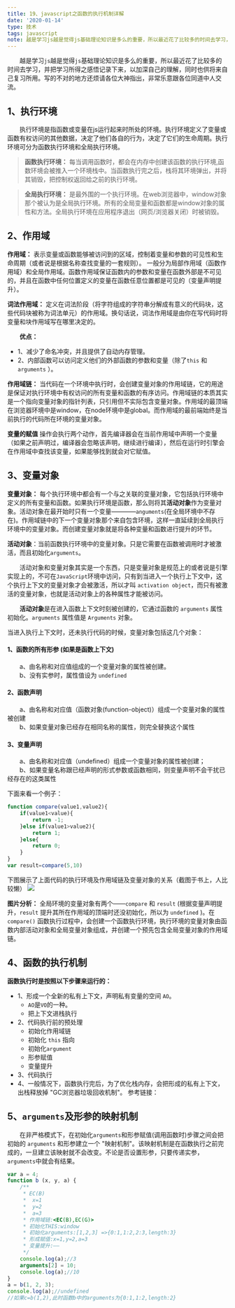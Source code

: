 ```yaml
---
title: 19、javascript之函数的执行机制详解
date: '2020-01-14'
type: 技术
tags: javascript
note: 越是学习js越是觉得js基础理论知识是多么的重要，所以最近花了比较多的时间去学习，并把学习所得之感悟记录下来，以加深自己的理解，同时也供将来自己复习所用。写的不对的地方还烦请各位大神指出，非常乐意跟各位同道中人交流。
---
```

&#8195;&#8195;越是学习`js`越是觉得`js`基础理论知识是多么的重要，所以最近花了比较多的时间去学习，并把学习所得之感悟记录下来，以加深自己的理解，同时也供将来自己复习所用。写的不对的地方还烦请各位大神指出，非常乐意跟各位同道中人交流。

## 1、执行环境
&#8195;&#8195;执行环境是指函数或变量在js运行起来时所处的环境。执行环境定义了变量或函数有权访问的其他数据，决定了他们各自的行为，决定了它们的生命周期。执行环境可分为函数执行环境和全局执行环境。

> **函数执行环境：** 每当调用函数时，都会在内存中创建该函数的执行环境,函数环境会被推入一个环境栈中。当函数执行完之后，栈将其环境弹出，并将其销毁，把控制权返回给之前的执行环境。 

> **全局执行环境：** 是最外围的一个执行环境。在web浏览器中，window对象那个被认为是全局执行环境。所有的全局变量和函数都是window对象的属性和方法。全局执行环境在应用程序退出（网页/浏览器关闭）时被销毁。

## 2、作用域

**作用域：** 表示变量或函数能够被访问到的区域，控制着变量和参数的可见性和生命周期（或者说是根据名称查找变量的一套规则）。  一般分为局部作用域（函数作用域）和全局作用域。函数作用域保证函数内的参数和变量在函数外部是不可见的，并且在函数中任何位置定义的变量在函数任意位置都是可见的（变量声明提升）。    

**词法作用域：** 定义在词法阶段（将字符组成的字符串分解成有意义的代码块，这些代码块被称为词法单元）的作用域。换句话说，词法作用域是由你在写代码时将变量和块作用域写在哪里决定的。

&#8195;&#8195;**优点：**  
+ 1、减少了命名冲突，并且提供了自动内存管理。     
+ 2、内部函数可以访问定义他们的外部函数的参数和变量（除了`this` 和 `arguments` ）。  

**作用域链：** 当代码在一个环境中执行时，会创建变量对象的作用域链，它的用途是保证对执行环境中有权访问的所有变量和函数的有序访问。作用域链的本质其实是一个指向变量对象的指针列表，只引用但不实际包含变量对象。作用域的最顶端在浏览器环境中是window，在node环境中是global。而作用域的最前端始终是当前执行的代码所在环境的变量对象。

**变量的赋值** 操作会执行两个动作，首先编译器会在当前作用域中声明一个变量（如果之前声明过，编译器会忽略该声明，继续进行编译），然后在运行时引擎会在作用域中查找该变量，如果能够找到就会对它赋值。

## 3、变量对象

**变量对象：** 每个执行环境中都会有一个与之关联的变量对象，它包括执行环境中定义的所有变量和函数。如果执行环境是函数，那么则将其**活动对象**作为变量对象。活动对象在最开始时只有一个变量————`anguments`(在全局环境中不存在)。作用域链中的下一个变量对象那个来自包含环境，这样一直延续到全局执行环境中的变量对象。而创建变量对象就是将各种变量和函数进行提升的环节。    

**活动对象**：当前函数执行环境中的变量对象。只是它需要在函数被调用时才被激活，而且初始化`arguments`。 

&#8195;&#8195;活动对象和变量对象其实是一个东西，只是变量对象是规范上的或者说是引擎实现上的，不可在`JavaScript`环境中访问，只有到当进入一个执行上下文中，这个执行上下文的变量对象才会被激活，所以才叫 `activation object`，而只有被激活的变量对象，也就是活动对象上的各种属性才能被访问。 

&#8195;&#8195;**活动对象**是在进入函数上下文时刻被创建的，它通过函数的 `arguments` 属性初始化。`arguments` 属性值是 `Arguments` 对象。  

当进入执行上下文时，还未执行代码的时候，变量对象包括这几个对象：
#### **1、函数的所有形参 (如果是函数上下文)**

&#8195;&#8195;a、由名称和对应值组成的一个变量对象的属性被创建。     
&#8195;&#8195;b、没有实参时，属性值设为 `undefined`
#### **2、函数声明**

&#8195;&#8195;a、由名称和对应值（函数对象(function-object)）组成一个变量对象的属性被创建    
&#8195;&#8195;b、如果变量对象已经存在相同名称的属性，则完全替换这个属性
#### **3、变量声明**

&#8195;&#8195;a、由名称和对应值（undefined）组成一个变量对象的属性被创建；  
&#8195;&#8195;b、如果变量名称跟已经声明的形式参数或函数相同，则变量声明不会干扰已经存在的这类属性

下面来看一个例子：

```javascript          
function compare(value1,value2){
    if(value1<value){
        return -1;
    }else if(value1>value2){
        return 1;
    }else{
        return 0;
    }
}
var result=compare(5,10)
```

下图展示了上面代码的执行环境及作用域链及变量对象的关系（截图于书上，人比较懒）
![](https://user-gold-cdn.xitu.io/2019/4/10/16a07b01f8c55341?w=1044&h=425&f=png&s=64730)

**图片分析：** 全局环境的变量对象有两个——`compare` 和 `result` (根据变量声明提升，`result` 提升其所在作用域的顶端时还没初始化，所以为 `undefined` )。在`compare()` 函数执行过程中，会创建一个函数执行环境，执行环境的变量对象由函数内部活动对象和全局变量对象组成，并创建一个预先包含全局变量对象的作用域链。
## 4、函数的执行机制
**函数执行时是按照以下步骤来运行的：**
+ 1、形成一个全新的私有上下文，声明私有变量的空间 `AO`。
    + `AO`是`VO`的一种。
    + 把上下文进栈执行
+ 2、代码执行前的预处理
    + 初始化作用域链
    + 初始化 `this` 指向
    + 初始化`argument`
    + 形参赋值
    + 变量提升
+ 3、代码执行
+ 4、一般情况下，函数执行完后，为了优化栈内存，会把形成的私有上下文，出栈释放掉 "GC浏览器垃圾回收机制"。
参考链接：

## 5、`arguments`及形参的映射机制
&#8195;&#8195;在非严格模式下，在初始化`arguments`和形参赋值(调用函数时)步骤之间会把初始的 `arguments` 和形参建立一个 "映射机制"。该映射机制是在函数执行之前完成的，一旦建立该映射就不会改变。不论是否设置形参，只要传递实参，`arguments`中就会有结果。
```js
var a = 4;
function b (x, y, a) {
    /**
     * EC(B)
     *  x=1
     *  y=2
     *  a=3
     * 作用域链:<EC(B),EC(G)>
     * 初始化THIS:window
     * 初始化arguments:[1,2,3] =>{0:1,1:2,2:3,length:3}
     * 形成赋值:x=1,y=2,a=3
     * 变量提升:——
     */
    console.log(a);//3
    arguments[2] = 10;
    console.log(a);//10
}
a = b(1, 2, 3);
console.log(a);//undefined
//如果c=b(1,2),此时函数b中的arguments为{0:1,1:2,length:2}
```

<Valine></Valine>